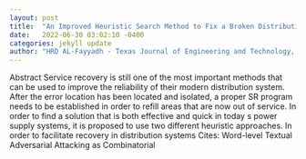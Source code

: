 ```yaml
---
layout: post
title:  "An Improved Heuristic Search Method to Fix a Broken Distribution System"
date:   2022-06-30 03:02:10 -0400
categories: jekyll update
author: "HRD AL-Fayyadh - Texas Journal of Engineering and Technology, 2022"
---
```

Abstract Service recovery is still one of the most important methods that can be used to improve the reliability of their modern distribution system. After the error location has been located and isolated, a proper SR program needs to be established in order to refill areas that are now out of service. In order to find a solution that is both effective and quick in today s power supply systems, it is proposed to use two different heuristic approaches. In order to facilitate recovery in distribution systems  Cites: Word-level Textual Adversarial Attacking as Combinatorial